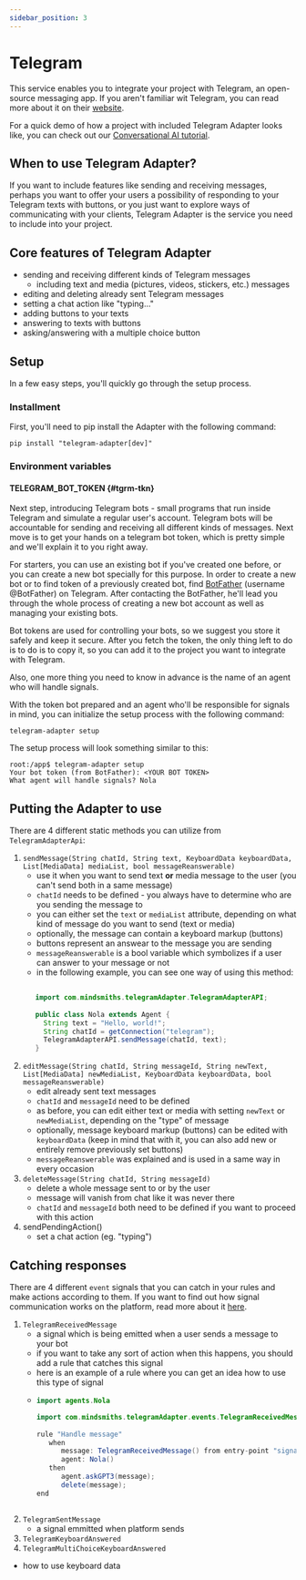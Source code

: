 ```yaml
---
sidebar_position: 3
---
```


# Telegram
This service enables you to integrate your project with Telegram, an open-source messaging app. If you aren't familiar wit Telegram, you can read more about it on their [website](https://telegram.org/).


For a quick demo of how a project with included Telegram Adapter looks like, you can check out our [Conversational AI tutorial](docs/tutorials/conversational-ai/introduction).

## When to use Telegram Adapter?
If you want to include features like sending and receiving messages, perhaps you want to offer your users a possibility of responding to your Telegram texts with buttons,
or you just want to explore ways of communicating with your clients, Telegram Adapter is the service you need to include into your project.

## Core features of Telegram Adapter
- sending and receiving different kinds of Telegram messages
  - including text and media (pictures, videos, stickers, etc.) messages
- editing and deleting already sent Telegram messages
- setting a chat action like "typing..."
- adding buttons to your texts
- answering to texts with buttons
- asking/answering with a multiple choice button

## Setup
In a few easy steps, you'll quickly go through the setup process. 
### Installment
First, you'll need to pip install the Adapter with the following command:
```console
pip install "telegram-adapter[dev]"
```
### Environment variables
#### TELEGRAM_BOT_TOKEN {#tgrm-tkn}   
Next step, introducing Telegram bots - small programs that run inside Telegram and simulate a regular user's account.
Telegram bots will be accountable for sending and receiving all different kinds of messages. Next move is to 
get your hands on a telegram bot token, which is pretty simple and we'll explain it to you right away.

For starters, you can use an existing bot if you've created one before, or you can create a new bot specially for this purpose.
In order to create a new bot or to find token of a previously created bot, find [BotFather](https://t.me/botfather) (username @BotFather) on Telegram. 
After contacting the BotFather, he'll lead you through the whole process of  creating a new bot account as well as managing your existing bots.

Bot tokens are used for controlling your bots, so we suggest you store it safely and keep it secure.
After you fetch the token, the only thing left to do is to do is to copy it, so you can add it to the project you want to integrate with Telegram. 

Also, one more thing you need to know in advance is the name of an agent who will handle signals.

With the token bot prepared and an agent who'll be responsible for signals in mind, you can initialize the setup process with the following command:  

```console
telegram-adapter setup
```

The setup process will look something similar to this:
```console
root:/app$ telegram-adapter setup
Your bot token (from BotFather): <YOUR BOT TOKEN>
What agent will handle signals? Nola
```

## Putting the Adapter to use

There are 4 different static methods you can utilize from `TelegramAdapterApi`:
1. `sendMessage(String chatId, String text, KeyboardData keyboardData, List[MediaData] mediaList, bool messageReanswerable)`
   - use it when you want to send text **or** media message to the user (you can't send both in a same message)
   - `chatId` needs to be defined - you always have to determine who are you sending the message to
   - you can either set the `text` or `mediaList` attribute, depending on what kind of message do you want to send (text or media) 
   - optionally, the message can contain a keyboard markup (buttons)
   - buttons represent an answear to the message you are sending
   - `messageReanswerable` is a bool variable which symbolizes if a user can answer to your message or not
   - in the following example, you can see one way of using this method: 
   ```java
     
      import com.mindsmiths.telegramAdapter.TelegramAdapterAPI;
     
      public class Nola extends Agent {
        String text = "Hello, world!";
        String chatId = getConnection("telegram");
        TelegramAdapterAPI.sendMessage(chatId, text);
      }
    ```
2. `editMessage(String chatId, String messageId, String newText, List[MediaData] newMediaList, KeyboardData keyboardData, bool messageReanswerable)`
   - edit already sent text messages
   - `chatId` and `messageId` need to be defined 
   - as before, you can edit either text or media with setting `newText` or `newMediaList`, depending on the "type" of message
   - optionally, message keyboard markup (buttons) can be edited with `keyboardData` (keep in mind that with it, you can also add new or entirely remove previously set buttons)
   - `messageReanswerable` was explained and is used in a same way in every occasion
3. `deleteMessage(String chatId, String messageId)`
    - delete a whole message sent to or by the user
    - message will vanish from chat like it was never there
    - `chatId` and `messageId` both need to be defined if you want to proceed with this action
4. sendPendingAction()
   - set a chat action (eg. "typing")

## Catching responses

There are 4 different `event` signals that you can catch in your rules and make actions according to them. If you want to find out how signal communication
works on the platform, read more about it [here](/docs/platform/advanced-concepts/service-communication). 
1. `TelegramReceivedMessage`
   - a signal which is being emitted when a user sends a message to your bot
   - if you want to take any sort of action when this happens, you should add a rule that catches this signal
   - here is an example of a rule where you can get an idea how to use this type of signal
   -  ```java
      import agents.Nola
      
      import com.mindsmiths.telegramAdapter.events.TelegramReceivedMessage
     
      rule "Handle message"
         when
            message: TelegramReceivedMessage() from entry-point "signals"
            agent: Nola()
         then
            agent.askGPT3(message);
            delete(message);
      end

    ```
2. `TelegramSentMessage`
   - a signal emmitted when platform sends  
3. `TelegramKeyboardAnswered`
4. `TelegramMultiChoiceKeyboardAnswered`

- how to use keyboard data